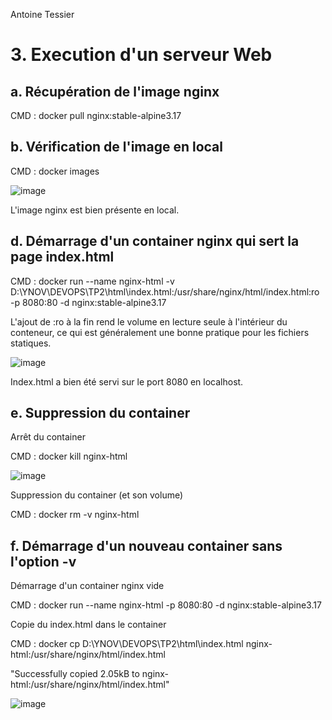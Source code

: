 Antoine Tessier

# 3. Execution d'un serveur Web

## a. Récupération de l'image nginx
CMD : docker pull nginx:stable-alpine3.17

## b. Vérification de l'image en local
CMD : docker images

![image](https://github.com/KaoDje/DevOpsYnovAntoine/assets/113984329/26319ffc-58fe-4d8c-8567-0e3dbe466a58)

L'image nginx est bien présente en local.

## d. Démarrage d'un container nginx qui sert la page index.html
CMD : docker run --name nginx-html -v D:\YNOV\DEVOPS\TP2\html\index.html:/usr/share/nginx/html/index.html:ro -p 8080:80 -d nginx:stable-alpine3.17

L'ajout de :ro à la fin rend le volume en lecture seule à l'intérieur du conteneur, ce qui est généralement une bonne pratique pour les fichiers statiques.

![image](https://github.com/KaoDje/DevOpsYnovAntoine/assets/113984329/eef36d5e-80b2-4721-b367-9ac66db69db9)

Index.html a bien été servi sur le port 8080 en localhost.

## e. Suppression du container 
Arrêt du container

CMD : docker kill nginx-html

![image](https://github.com/KaoDje/DevOpsYnovAntoine/assets/113984329/24f17eae-95df-47bb-9722-7a14b2b27a3a)

Suppression du container (et son volume)

CMD : docker rm -v nginx-html

## f. Démarrage d'un nouveau container sans l'option -v
Démarrage d'un container nginx vide

CMD : docker run --name nginx-html -p 8080:80 -d nginx:stable-alpine3.17

Copie du index.html dans le container

CMD : docker cp D:\YNOV\DEVOPS\TP2\html\index.html nginx-html:/usr/share/nginx/html/index.html

"Successfully copied 2.05kB to nginx-html:/usr/share/nginx/html/index.html"

![image](https://github.com/KaoDje/DevOpsYnovAntoine/assets/113984329/eef36d5e-80b2-4721-b367-9ac66db69db9)
